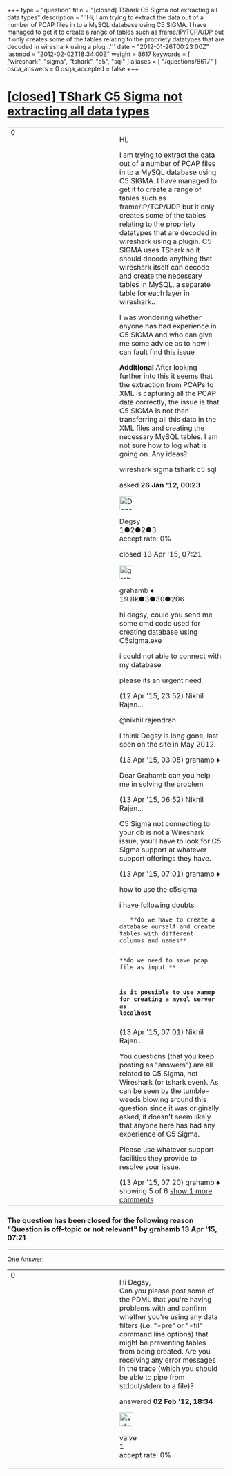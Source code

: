 +++
type = "question"
title = "[closed] TShark C5 Sigma not extracting all data types"
description = '''Hi, I am trying to extract the data out of a number of PCAP files in to a MySQL database using C5 SIGMA. I have managed to get it to create a range of tables such as frame/IP/TCP/UDP but it only creates some of the tables relating to the propriety datatypes that are decoded in wireshark using a plug...'''
date = "2012-01-26T00:23:00Z"
lastmod = "2012-02-02T18:34:00Z"
weight = 8617
keywords = [ "wireshark", "sigma", "tshark", "c5", "sql" ]
aliases = [ "/questions/8617" ]
osqa_answers = 0
osqa_accepted = false
+++

<div class="headNormal">

# [\[closed\] TShark C5 Sigma not extracting all data types](/questions/8617/tshark-c5-sigma-not-extracting-all-data-types)

</div>

<div id="main-body">

<div id="askform">

<table id="question-table" style="width:100%;"><colgroup><col style="width: 50%" /><col style="width: 50%" /></colgroup><tbody><tr class="odd"><td style="width: 30px; vertical-align: top"><div class="vote-buttons"><div id="post-8617-score" class="post-score" title="current number of votes">0</div><div id="favorite-count" class="favorite-count"></div></div></td><td><div id="item-right"><div class="question-body"><p>Hi,</p><p>I am trying to extract the data out of a number of PCAP files in to a MySQL database using C5 SIGMA. I have managed to get it to create a range of tables such as frame/IP/TCP/UDP but it only creates some of the tables relating to the propriety datatypes that are decoded in wireshark using a plugin. C5 SIGMA uses TShark so it should decode anything that wireshark itself can decode and create the necessary tables in MySQL, a separate table for each layer in wireshark..</p><p>I was wondering whether anyone has had experience in C5 SIGMA and who can give me some advice as to how I can fault find this issue</p><p><strong>Additional</strong> After looking further into this it seems that the extraction from PCAPs to XML is capturing all the PCAP data correctly, the issue is that C5 SIGMA is not then transferring all this data in the XML files and creating the necessary MySQL tables. I am not sure how to log what is going on. Any ideas?</p></div><div id="question-tags" class="tags-container tags">wireshark sigma tshark c5 sql</div><div id="question-controls" class="post-controls"></div><div class="post-update-info-container"><div class="post-update-info post-update-info-user"><p>asked <strong>26 Jan '12, 00:23</strong></p><img src="https://secure.gravatar.com/avatar/9ccdf645a58ff89056dec0273965243f?s=32&amp;d=identicon&amp;r=g" class="gravatar" width="32" height="32" alt="Degsy&#39;s gravatar image" /><p>Degsy<br />
<span class="score" title="1 reputation points">1</span><span title="2 badges"><span class="badge1">●</span><span class="badgecount">2</span></span><span title="2 badges"><span class="silver">●</span><span class="badgecount">2</span></span><span title="3 badges"><span class="bronze">●</span><span class="badgecount">3</span></span><br />
<span class="accept_rate" title="Rate of the user&#39;s accepted answers">accept rate:</span> <span title="Degsy has no accepted answers">0%</span></p></div><div class="post-update-info post-update-info-edited"><p>closed 13 Apr '15, 07:21</p><img src="https://secure.gravatar.com/avatar/d2a7e24ca66604c749c7c88c1da8ff78?s=32&amp;d=identicon&amp;r=g" class="gravatar" width="32" height="32" alt="grahamb&#39;s gravatar image" /><p>grahamb ♦<br />
<span class="score" title="19834 reputation points"><span>19.8k</span></span><span title="3 badges"><span class="badge1">●</span><span class="badgecount">3</span></span><span title="30 badges"><span class="silver">●</span><span class="badgecount">30</span></span><span title="206 badges"><span class="bronze">●</span><span class="badgecount">206</span></span></p></div></div><div id="comments-container-8617" class="comments-container"><span id="41399"></span><div id="comment-41399" class="comment"><div id="post-41399-score" class="comment-score"></div><div class="comment-text"><p>hi degsy, could you send me some cmd code used for creating database using C5sigma.exe</p><p>i could not able to connect with my database</p><p>please its an urgent need</p></div><div id="comment-41399-info" class="comment-info"><span class="comment-age">(12 Apr '15, 23:52)</span> Nikhil Rajen...</div></div><span id="41402"></span><div id="comment-41402" class="comment"><div id="post-41402-score" class="comment-score"></div><div class="comment-text"><p>@nikhil rajendran</p><p>I think Degsy is long gone, last seen on the site in May 2012.</p></div><div id="comment-41402-info" class="comment-info"><span class="comment-age">(13 Apr '15, 03:05)</span> grahamb ♦</div></div><span id="41403"></span><div id="comment-41403" class="comment"><div id="post-41403-score" class="comment-score"></div><div class="comment-text"><p>Dear Grahamb can you help me in solving the problem</p></div><div id="comment-41403-info" class="comment-info"><span class="comment-age">(13 Apr '15, 06:52)</span> Nikhil Rajen...</div></div><span id="41404"></span><div id="comment-41404" class="comment"><div id="post-41404-score" class="comment-score"></div><div class="comment-text"><p>C5 Sigma not connecting to your db is not a Wireshark issue, you'll have to look for C5 Sigma support at whatever support offerings they have.</p></div><div id="comment-41404-info" class="comment-info"><span class="comment-age">(13 Apr '15, 07:01)</span> grahamb ♦</div></div><span id="41405"></span><div id="comment-41405" class="comment"><div id="post-41405-score" class="comment-score"></div><div class="comment-text"><p>how to use the c5sigma</p><p>i have following doubts</p><pre><code>   **do we have to create a database ourself and create tables with different columns and names**

   **do we need to save pcap file as input **

   **is it possible to use xammp for creating a mysql server as localhost**</code></pre></div><div id="comment-41405-info" class="comment-info"><span class="comment-age">(13 Apr '15, 07:01)</span> Nikhil Rajen...</div></div><span id="41407"></span><div id="comment-41407" class="comment not_top_scorer"><div id="post-41407-score" class="comment-score"></div><div class="comment-text"><p>You questions (that you keep posting as "answers") are all related to C5 Sigma, not Wireshark (or tshark even). As can be seen by the tumble-weeds blowing around this question since it was originally asked, it doesn't seem likely that anyone here has had any experience of C5 Sigma.</p><p>Please use whatever support facilities they provide to resolve your issue.</p></div><div id="comment-41407-info" class="comment-info"><span class="comment-age">(13 Apr '15, 07:20)</span> grahamb ♦</div></div></div><div id="comment-tools-8617" class="comment-tools"><span class="comments-showing"> showing 5 of 6 </span> <a href="#" class="show-all-comments-link">show 1 more comments</a></div><div class="clear"></div><div id="comment-8617-form-container" class="comment-form-container"></div><div class="clear"></div></div></td></tr></tbody></table>

<div class="question-status" style="margin-bottom:15px">

### The question has been closed for the following reason "Question is off-topic or not relevant" by grahamb 13 Apr '15, 07:21

</div>

------------------------------------------------------------------------

<div class="tabBar">

<span id="sort-top"></span>

<div class="headQuestions">

One Answer:

</div>

</div>

<span id="8795"></span>

<div id="answer-container-8795" class="answer">

<table style="width:100%;"><colgroup><col style="width: 50%" /><col style="width: 50%" /></colgroup><tbody><tr class="odd"><td style="width: 30px; vertical-align: top"><div class="vote-buttons"><div id="post-8795-score" class="post-score" title="current number of votes">0</div></div></td><td><div class="item-right"><div class="answer-body"><p>Hi Degsy,<br />
Can you please post some of the PDML that you're having problems with and confirm whether you're using any data filters (i.e. "-pre" or "-fil" command line options) that might be preventing tables from being created. Are you receiving any error messages in the trace (which you should be able to pipe from stdout/stderr to a file)?</p></div><div class="answer-controls post-controls"></div><div class="post-update-info-container"><div class="post-update-info post-update-info-user"><p>answered <strong>02 Feb '12, 18:34</strong></p><img src="https://secure.gravatar.com/avatar/db75d16ea52fabd951df9ec659b9e5f5?s=32&amp;d=identicon&amp;r=g" class="gravatar" width="32" height="32" alt="valve&#39;s gravatar image" /><p>valve<br />
<span class="score" title="1 reputation points">1</span><br />
<span class="accept_rate" title="Rate of the user&#39;s accepted answers">accept rate:</span> <span title="valve has no accepted answers">0%</span> </br></p></div></div><div id="comments-container-8795" class="comments-container"></div><div id="comment-tools-8795" class="comment-tools"></div><div class="clear"></div><div id="comment-8795-form-container" class="comment-form-container"></div><div class="clear"></div></div></td></tr></tbody></table>

</div>

<div class="paginator-container-left">

</div>

</div>

</div>

